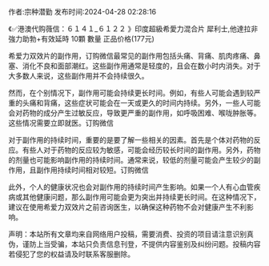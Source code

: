 <p>作者:宗种潜勤 发布时间:2024-04-28 02:28:16</p>
<p>《✅港澳代购薇信：６１４１_６１２２ 》印度超級希愛力混合片 犀利士,他達拉非 強力助勃+有效延時 10顆 數量 正品价格(177元) </p>
									<p>希爱力双效片的副作用，订购微信最常见的副作用包括头痛、背痛、肌肉疼痛、鼻塞、消化不良和面部潮红。这些副作用通常是轻度的，且会在数小时内消失。对于大多数人来说，这些副作用并不会持续很久。</p><p></p><p>然而，在个别情况下，副作用可能会持续更长时间。例如，有些人可能会遇到较严重的头痛和背痛，这些症状可能会在一天或更久的时间内持续。另外，一些人可能会对药物的成分产生过敏反应，导致更严重的副作用，如呼吸困难、喉咙肿胀等。这些情况需要立即就医。订购微信</p><p></p><p>对于副作用的持续时间，重要的是要了解一些相关的因素。首先是个体对药物的反应。有些人对于药物的反应较为敏感，可能会经历较长时间的副作用。另外，药物的剂量也可能影响副作用的持续时间。通常来说，较低的剂量可能会产生较少的副作用，且副作用持续时间相对较短。订购微信</p><p></p><p>此外，个人的健康状况也会对副作用的持续时间产生影响。如果一个人有心血管疾病或其他健康问题，那么副作用可能会更为突出并持续更长时间。在这种情况下，建议在使用希爱力双效片之前咨询医生，以确保这种药物不会对健康产生不利影响。</p>				声明：本站所有文章均来自网络用户投稿，需要消费、投资的项目请注意识别真伪，谨防上当受骗，本站只负责信息刊登，不提供内容鉴别及纠纷问题。投稿内容若侵犯了您的权益请及时联系客服删除。				
